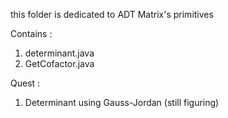 this folder is dedicated to ADT Matrix's primitives

Contains :
1. determinant.java
2. GetCofactor.java

Quest : 
1. Determinant using Gauss-Jordan (still figuring)
